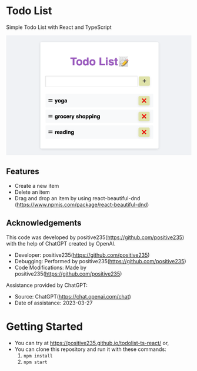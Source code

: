 # Todo List

Simple Todo List with React and TypeScript

![a-screenshot-of-todolist](screenshots/todolist.png)

## Features

- Create a new item
- Delete an item
- Drag and drop an item by using react-beautiful-dnd (https://www.npmjs.com/package/react-beautiful-dnd)

## Acknowledgements

This code was developed by positive235(https://github.com/positive235) with the help of ChatGPT created by OpenAI.

- Developer: positive235(https://github.com/positive235)
- Debugging: Performed by positive235(https://github.com/positive235)
- Code Modifications: Made by positive235(https://github.com/positive235)

Assistance provided by ChatGPT:

- Source: ChatGPT(https://chat.openai.com/chat)
- Date of assistance: 2023-03-27

# Getting Started 

- You can try at https://positive235.github.io/todolist-ts-react/ or, 
- You can clone this repository and run it with these commands:
    1. `npm install`
    2. `npm start`